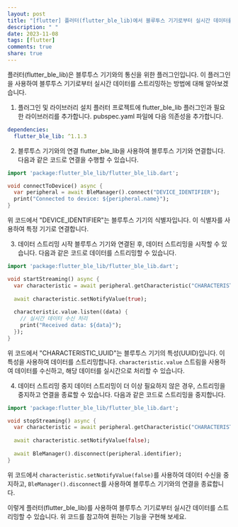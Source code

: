 ```yaml
---
layout: post
title: "[flutter] 플러터(flutter_ble_lib)에서 블루투스 기기로부터 실시간 데이터를 스트리밍하는 방법은 무엇인가요?"
description: " "
date: 2023-11-08
tags: [flutter]
comments: true
share: true
---
```


플러터(flutter_ble_lib)은 블루투스 기기와의 통신을 위한 플러그인입니다. 이 플러그인을 사용하여 블루투스 기기로부터 실시간 데이터를 스트리밍하는 방법에 대해 알아보겠습니다.

1. 플러그인 및 라이브러리 설치
   플러터 프로젝트에 flutter_ble_lib 플러그인과 필요한 라이브러리를 추가합니다. pubspec.yaml 파일에 다음 의존성을 추가합니다.

```yaml
dependencies:
  flutter_ble_lib: ^1.1.3
```

2. 블루투스 기기와의 연결
   flutter_ble_lib을 사용하여 블루투스 기기와 연결합니다. 다음과 같은 코드로 연결을 수행할 수 있습니다.

```dart
import 'package:flutter_ble_lib/flutter_ble_lib.dart';

void connectToDevice() async {
  var peripheral = await BleManager().connect("DEVICE_IDENTIFIER");
  print("Connected to device: ${peripheral.name}");
}
```

위 코드에서 "DEVICE_IDENTIFIER"는 블루투스 기기의 식별자입니다. 이 식별자를 사용하여 특정 기기로 연결합니다.

3. 데이터 스트리밍 시작
   블루투스 기기와 연결된 후, 데이터 스트리밍을 시작할 수 있습니다. 다음과 같은 코드로 데이터를 스트리밍할 수 있습니다.

```dart
import 'package:flutter_ble_lib/flutter_ble_lib.dart';

void startStreaming() async {
  var characteristic = await peripheral.getCharacteristic("CHARACTERISTIC_UUID");
  
  await characteristic.setNotifyValue(true);
  
  characteristic.value.listen((data) {
    // 실시간 데이터 수신 처리
    print("Received data: ${data}");
  });
}
```

위 코드에서 "CHARACTERISTIC_UUID"는 블루투스 기기의 특성(UUID)입니다. 이 특성을 사용하여 데이터를 스트리밍합니다. `characteristic.value` 스트림을 사용하여 데이터를 수신하고, 해당 데이터를 실시간으로 처리할 수 있습니다.

4. 데이터 스트리밍 중지
   데이터 스트리밍이 더 이상 필요하지 않은 경우, 스트리밍을 중지하고 연결을 종료할 수 있습니다. 다음과 같은 코드로 스트리밍을 중지합니다.

```dart
import 'package:flutter_ble_lib/flutter_ble_lib.dart';

void stopStreaming() async {
  var characteristic = await peripheral.getCharacteristic("CHARACTERISTIC_UUID");
  
  await characteristic.setNotifyValue(false);
  
  await BleManager().disconnect(peripheral.identifier);
}
```

위 코드에서 `characteristic.setNotifyValue(false)`를 사용하여 데이터 수신을 중지하고, `BleManager().disconnect`를 사용하여 블루투스 기기와의 연결을 종료합니다.

이렇게 플러터(flutter_ble_lib)를 사용하여 블루투스 기기로부터 실시간 데이터를 스트리밍할 수 있습니다. 위 코드를 참고하여 원하는 기능을 구현해 보세요.